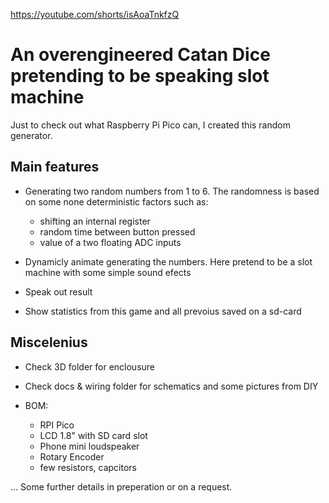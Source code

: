 https://youtube.com/shorts/isAoaTnkfzQ


# An overengineered Catan Dice pretending to be speaking slot machine

Just to check out what Raspberry Pi Pico can, I created this random generator.

## Main features

- Generating two random numbers from 1 to 6. The randomness is based on some none deterministic factors such as:

    - shifting an internal register
    - random time between button pressed
    - value of a two floating ADC inputs

- Dynamicly animate generating the numbers. Here pretend to be a slot machine with some simple sound efects

- Speak out result

- Show statistics from this game and all prevoius saved on a sd-card


## Miscelenius  

- Check 3D folder for enclousure

- Check docs & wiring folder for schematics and some pictures from DIY

- BOM:

    - RPI Pico
    - LCD 1.8" with SD card slot
    - Phone mini loudspeaker 
    - Rotary Encoder
    - few resistors, capcitors



... Some further details in preperation or on a request.

